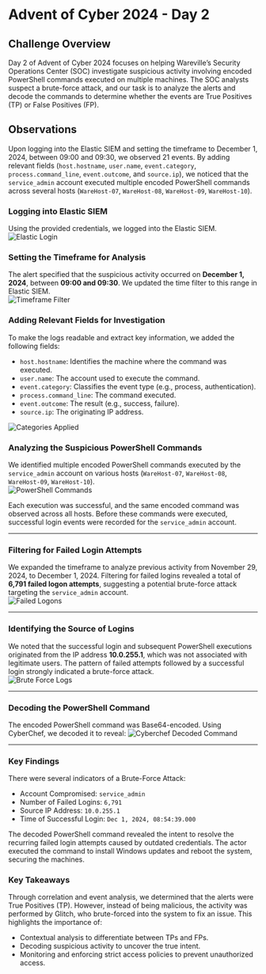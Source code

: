 # Advent of Cyber 2024 - Day 2

## Challenge Overview
Day 2 of Advent of Cyber 2024 focuses on helping Wareville’s Security Operations Center (SOC) investigate suspicious activity involving encoded PowerShell commands executed on multiple machines. The SOC analysts suspect a brute-force attack, and our task is to analyze the alerts and decode the commands to determine whether the events are True Positives (TP) or False Positives (FP).

## Observations
Upon logging into the Elastic SIEM and setting the timeframe to December 1, 2024, between 09:00 and 09:30, we observed 21 events. By adding relevant fields (`host.hostname`, `user.name`, `event.category`, `process.command_line`, `event.outcome`, and `source.ip`), we noticed that the `service_admin` account executed multiple encoded PowerShell commands across several hosts (`WareHost-07`, `WareHost-08`, `WareHost-09`, `WareHost-10`).

### Logging into Elastic SIEM
Using the provided credentials, we logged into the Elastic SIEM.  
![Elastic Login](images/elastic_login.png)

### Setting the Timeframe for Analysis
The alert specified that the suspicious activity occurred on **December 1, 2024**, between **09:00 and 09:30**. We updated the time filter to this range in Elastic SIEM.  
![Timeframe Filter](images/date_sorted.png)

### Adding Relevant Fields for Investigation
To make the logs readable and extract key information, we added the following fields:
- `host.hostname`: Identifies the machine where the command was executed.
- `user.name`: The account used to execute the command.
- `event.category`: Classifies the event type (e.g., process, authentication).
- `process.command_line`: The command executed.
- `event.outcome`: The result (e.g., success, failure).
- `source.ip`: The originating IP address.

![Categories Applied](images/categories_applied.png)

### Analyzing the Suspicious PowerShell Commands
We identified multiple encoded PowerShell commands executed by the `service_admin` account on various hosts (`WareHost-07`, `WareHost-08`, `WareHost-09`, `WareHost-10`).  
![PowerShell Commands](images/encoded_command_in_elastic.png)

Each execution was successful, and the same encoded command was observed across all hosts. Before these commands were executed, successful login events were recorded for the `service_admin` account.

---

### Filtering for Failed Login Attempts
We expanded the timeframe to analyze previous activity from November 29, 2024, to December 1, 2024. Filtering for failed logins revealed a total of **6,791 failed logon attempts**, suggesting a potential brute-force attack targeting the `service_admin` account.  
![Failed Logons](images/filtered_for_failed_logons.png)

---

### Identifying the Source of Logins
We noted that the successful login and subsequent PowerShell executions originated from the IP address **10.0.255.1**, which was not associated with legitimate users. The pattern of failed attempts followed by a successful login strongly indicated a brute-force attack.  
![Brute Force Logs](images/10-0-255-1_bruteforce_until_success.png)

---

### Decoding the PowerShell Command
The encoded PowerShell command was Base64-encoded. Using CyberChef, we decoded it to reveal:
![Cyberchef Decoded Command](images/10-0-255-1_bruteforce_until_success.png)

---

### Key Findings
There were several indicators of a Brute-Force Attack:
- Account Compromised: `service_admin`
- Number of Failed Logins: `6,791`
- Source IP Address: `10.0.255.1`
- Time of Successful Login: `Dec 1, 2024, 08:54:39.000`

The decoded PowerShell command revealed the intent to resolve the recurring failed login attempts caused by outdated credentials. The actor executed the command to install Windows updates and reboot the system, securing the machines.

### Key Takeaways
Through correlation and event analysis, we determined that the alerts were True Positives (TP). However, instead of being malicious, the activity was performed by Glitch, who brute-forced into the system to fix an issue. This highlights the importance of:
- Contextual analysis to differentiate between TPs and FPs.
- Decoding suspicious activity to uncover the true intent.
- Monitoring and enforcing strict access policies to prevent unauthorized access.